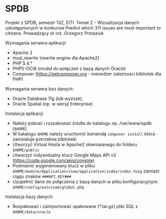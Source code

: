 SPDB
====

Projekt z SPDB, semestr 13Z, EiTI. Temat 2 - Wizualizacja danych udostępnionych w konkursie Predict which 311 issues are most important to citizens. Prowadzący dr inż. Grzegorz Protaziuk

Wymagania serwera aplikacji:
- Apache 2
- mod_rewrite (rewrite engine dla Apache2)
- PHP 5.4.*
- PHP5-OCI8 (moduł do połączeń z bazą danych Oracle)
- Composer (https://getcomposer.org - menedżer zależności bibliotek dla PHP)

Wymagania serwera baz danych:
- Oracle Database 11g (lub wyższe),
- Oracle Spatial (np. w wersji Enterprise)


Instalacja aplikacji:
- Należy pobrać i rozpakować źródła do katalogu np. /var/www/spdb (`$HOME`)
- W katalogu `$HOME` należy uruchomić komendę `composer install` która zainstaluje potrzebne biblioteki
- Utworzyć Virtual Hosta w Apache2 skierowanego do folderu `$HOME/public`
- Utworzyć indywidualny klucz Google Maps API v3 (https://code.google.com/apis/console)
- Podmienić wygenerowany klucz w pliku `$HOME/module/Application/view/application/index/index.twig` zamiast ciągu znaków `###API_KEY###`
- Uzupełnić dane do połączenia z bazą danych w pliku konfiguracyjnym: `$HOME/config/autoload/global.php`

Instalacja bazy danych:
- Rozpakować i zaimportować spakowane (*.tar.gz) pliki SQL z `$HOME/data/oracle`
